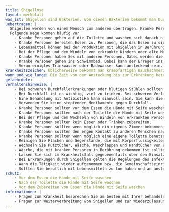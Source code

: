 ```yaml
---
title: Shigellose
layout: merkblatt
was_ist: Shigellen sind Bakterien. Von diesen Bakterien bekommt man Durchfall. Diese Erkrankung wird Shigellose genannt. Manche nennen die Erkrankung auch Shigellen-Enteritis oder Shigellenruhr.
uebertragen: |
  Shigellen werden von einem Mensch zum anderen übertragen. Kranke Personen scheiden Shigellen mit dem Stuhl aus – von dort gelangen die Shigellen zu anderen Menschen. Die Ausscheidung erfolgt während man krank ist. Shigellen werden aber auch noch in den ersten Wochen nach der Erkrankung ausgeschieden.
  Folgende Wege kommen häufig vor
    - Kranke Personen gehen auf die Toilette und waschen sich danach nicht die Hände. Über die Hände oder berührte Gegenstände wird es dann auf andere übertragen.
    - Kranke Personen bereiten Essen zu. Personen, die das Essen zu sich nehmen können dann erkranken.
    - Lebensmittel können bei der Produktion mit Shigellen in Berührung kommen. Dies kann zum Beispiel durch Düngung passieren.
    - Bei der Pflege und dem Windeln von erkrankte Kindern oder alte Menschen können Shigellen weitergegeben werden.
    - Kranke Personen haben Sex mit anderen Personen. Dabei werden die Bakterien übertragen.
    - Kranke Personen gehen ins Schwimmbad. Dabei kann der Erreger ins Wasser gelangen.
    - Verunreinigtes Trinkwasser oder Badewasser kann ansteckend sein.
krankheitszeichen: Üblicherweise bekommt man krampfartigen Bauchschmerzen, Fieber, Durchfall und schmerzhaftem Stuhldrang. Der Durchfall kann dabei blutig, schleimig oder eitrig sein. Die Erkrankung kann auch ohne Krankheitszeichen auftreten. Selten gibt es schlimme Verläufe. Bei einem schlimmen Verlauf kann die Niere versagen.
wann_und_wie_lange: Die Zeit von der Ansteckung bis zur Erkrankung beträgt 1-4 Tage. Die Erkrankung kann ganz kurz sein, aber auch einige Wochen dauern.
gefaehrdete:
verhaltenshinweise: |
    - Bei schweren Durchfallerkrankungen oder blutigen Stühlen sollten Sie einen Arzt oder eine Ärztin aufsuchen. Säuglinge, Kleinkinder und ältere oder abwehrgeschwächte Menschen sollten in jedem Fall frühzeitig ärztlich untersucht werden.
    - Bei Durchfall ist es wichtig, viel zu trinken. Bei schwerem Verlauf können sogenannte Elektrolyt-Ersatzlösungen aus der Apotheke sinnvoll sein.
    - Eine Behandlung mit Antibiotika kann sinnvoll sein. Sie kann die Weiterverbreitung verringern.
    - Verwenden Sie keine stopfenden Medikamente gegen Durchfall.
    - Kranke Personen sollten vor dem Essen die Hände mit Seife waschen
    - Kranke Personen sollten nach der Toilette die Hände mit Seife waschen
    - Bei der Pflege und dem Wechseln von Windeln von erkrankten Personen sollte die pflegende Person sich die Hände mit Seife waschen.
    - Kranke Personen sollten kein Essen oder Trinken zubereiten.
    - Kranke Personen sollten wenn möglich ein eigenes Zimmer bekommen.
    - Kranke Personen sollten den engen Kontakt zu anderen Menschen nach Möglichkeit einschränken.
    - Kranke Personen sollten wenn möglich eine eigene Toilette benutzen.
    - Reinigen Sie Flächen und Gegenstände, die mit Körperflüssigkeiten und Ausscheidungen von Erkrankten in Kontakt gekommen sein könnten, sofort gründlich mit üblichen Reinigungsmitteln. Das betrifft zum Beispiel die Toilette. Dabei kann das Tragen von Einmalhandschuhen einen zusätzlichen Schutz vor Infektionen bieten. Waschen Sie sich nach dem Ausziehen der Handschuhe gründlich die Hände.
    - Wechseln Sie Putztücher, Wäsche, Waschlappen und Handtücher von Erkrankten regelmäßig
    - Wäsche, die mit kranken Personen in Berührung gekommen ist sollte bei mindestens 60°C gewaschen werden.
    - Lassen Sie sich im Krankheitsfall gegebenenfalls über den Einsatz von geeigneten Desinfektionsmitteln für Hände oder kleinere Flächen beraten und befolgen Sie die Empfehlungen Ihres Arztes oder Ihrer Ärztin oder des Gesundheitsamtes.
    - Bei Erkrankungen durch Shigellen gelten die Regelungen des Infektionsschutzgesetzes. Kinder und Erwachsene, bei denen eine Infektion festgestellt wurde bzw. der Verdacht darauf besteht, dürfen Gemeinschaftseinrichtungen wie Schulen oder Kindergärten vorübergehend nicht besuchen oder dort tätig sein. Dies gilt auch für Personen, in deren Wohngemeinschaft ein Krankheits- oder Verdachtsfall aufgetreten ist. Betroffene müssen die Gemeinschaftseinrichtung über die Erkrankung informieren.
    - Wann die Tätigkeit wieder aufgenommen bzw. die Gemeinschaftseinrichtung wieder besucht werden kann, entscheidet die behandelnde Ärztin oder der behandelnde Arzt oder das zuständige Gesundheitsamt.
    - Sollten Sie beruflich mit Lebensmitteln zu tun haben und an ansteckendem Erbrechen und/oder Durchfall erkrankt sein, dürfen Sie vorübergehend nicht arbeiten.
schutz:
    - Vor dem Essen die Hände mit Seife waschen
    - Nach der Toilette die Hände mit Seife waschen
    - Vor dem Zubereiten von Essen die Hände mit Seife waschen
informationen: |
    - Fragen zum Krankheit besprechen Sie am besten mit Ihrer behandelnden Ärztin oder ihrem behandelnden Arzt.
    - Fragen zur Weiterverbreitung von Shigellen und zur Wiederzulassung zur Gemeinschaftseinrichtung oder der Arbeitsstätte besprechen Sie am besten mit Ihrem Gesundheitsamt
---
```

